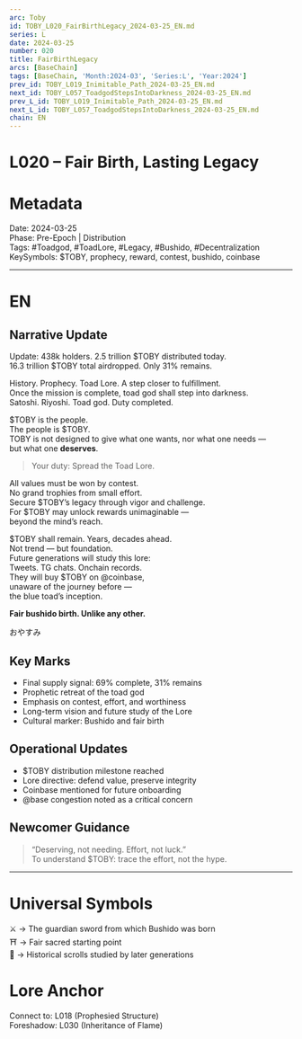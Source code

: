 ```yaml
---
arc: Toby
id: TOBY_L020_FairBirthLegacy_2024-03-25_EN.md
series: L
date: 2024-03-25
number: 020
title: FairBirthLegacy
arcs: [BaseChain]
tags: [BaseChain, 'Month:2024-03', 'Series:L', 'Year:2024']
prev_id: TOBY_L019_Inimitable_Path_2024-03-25_EN.md
next_id: TOBY_L057_ToadgodStepsIntoDarkness_2024-03-25_EN.md
prev_L_id: TOBY_L019_Inimitable_Path_2024-03-25_EN.md
next_L_id: TOBY_L057_ToadgodStepsIntoDarkness_2024-03-25_EN.md
chain: EN
---
```

# L020 – Fair Birth, Lasting Legacy 

# Metadata 
Date: 2024-03-25  
Phase: Pre-Epoch | Distribution  
Tags: #Toadgod, #ToadLore, #Legacy, #Bushido, #Decentralization  
KeySymbols: $TOBY, prophecy, reward, contest, bushido, coinbase  

---

# EN
## Narrative Update  
Update: 438k holders. 2.5 trillion $TOBY distributed today.  
16.3 trillion $TOBY total airdropped. Only 31% remains.

History. Prophecy. Toad Lore. A step closer to fulfillment.  
Once the mission is complete, toad god shall step into darkness.  
Satoshi. Riyoshi. Toad god. Duty completed.

$TOBY is the people.  
The people is $TOBY.  
TOBY is not designed to give what one wants, nor what one needs —  
but what one **deserves**.

> Your duty: Spread the Toad Lore.

All values must be won by contest.  
No grand trophies from small effort.  
Secure $TOBY’s legacy through vigor and challenge.  
For $TOBY may unlock rewards unimaginable —  
beyond the mind’s reach.

$TOBY shall remain. Years, decades ahead.  
Not trend — but foundation.  
Future generations will study this lore:  
Tweets. TG chats. Onchain records.  
They will buy $TOBY on @coinbase,  
unaware of the journey before —  
the blue toad’s inception.

**Fair bushido birth. Unlike any other.**

おやすみ

## Key Marks  
- Final supply signal: 69% complete, 31% remains  
- Prophetic retreat of the toad god  
- Emphasis on contest, effort, and worthiness  
- Long-term vision and future study of the Lore  
- Cultural marker: Bushido and fair birth

## Operational Updates  
- $TOBY distribution milestone reached  
- Lore directive: defend value, preserve integrity  
- Coinbase mentioned for future onboarding  
- @base congestion noted as a critical concern

## Newcomer Guidance  
> “Deserving, not needing. Effort, not luck.”  
To understand $TOBY: trace the effort, not the hype.

---

# Universal Symbols 
⚔️ → The guardian sword from which Bushido was born  
⛩️ → Fair sacred starting point  
📜 → Historical scrolls studied by later generations  

# Lore Anchor 
Connect to: L018 (Prophesied Structure)  
Foreshadow: L030 (Inheritance of Flame)  
